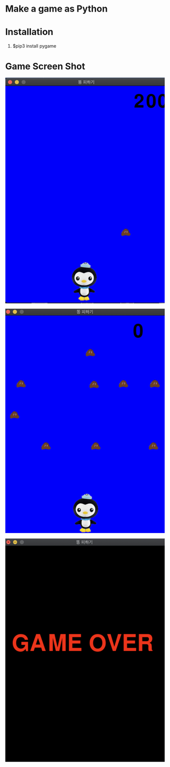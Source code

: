 # Make a game as Python

# Installation
1. $pip3 install pygame


# Game Screen Shot

![image](./demo1_screen1.png)

![image](./demo1_screen3.png)

![image](./demo1_screen2.png)

